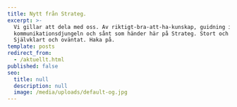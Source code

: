 ```yaml
---
title: Nytt från Strateg.
excerpt: >-
  Vi gillar att dela med oss. Av riktigt-bra-att-ha-kunskap, guidning i 
  kommunikationsdjungeln och sånt som händer här på Strateg. Stort och smått. 
  Självklart och oväntat. Haka på.
template: posts
redirect_from:
  - /aktuellt.html
published: false
seo:
  title: null
  description: null
  image: /media/uploads/default-og.jpg
---
```

